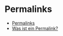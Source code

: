 # Permalinks

  - [Permalinks](./00_teaser.md) 
  - [Was ist ein Permalink?](./01_what_is_a_permalink.md) 
